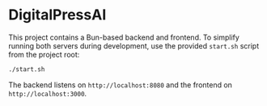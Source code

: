 # DigitalPressAI

This project contains a Bun-based backend and frontend. To simplify running both
servers during development, use the provided `start.sh` script from the project
root:

```bash
./start.sh
```

The backend listens on `http://localhost:8080` and the frontend on
`http://localhost:3000`.
